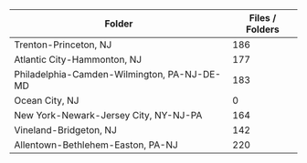 | Folder                                      |   Files / Folders |
|---------------------------------------------|-------------------|
| Trenton-Princeton, NJ                       |               186 |
| Atlantic City-Hammonton, NJ                 |               177 |
| Philadelphia-Camden-Wilmington, PA-NJ-DE-MD |               183 |
| Ocean City, NJ                              |                 0 |
| New York-Newark-Jersey City, NY-NJ-PA       |               164 |
| Vineland-Bridgeton, NJ                      |               142 |
| Allentown-Bethlehem-Easton, PA-NJ           |               220 |
